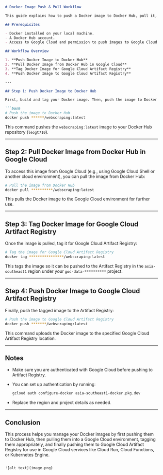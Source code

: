 
```markdown
# Docker Image Push & Pull Workflow

This guide explains how to push a Docker image to Docker Hub, pull it, tag it, and then push it to Google Cloud Artifact Registry.

## Prerequisites

- Docker installed on your local machine.
- A Docker Hub account.
- Access to Google Cloud and permission to push images to Google Cloud Artifact Registry.

## Workflow Overview

1. **Push Docker Image to Docker Hub**
2. **Pull Docker Image from Docker Hub in Google Cloud**
3. **Tag Docker Image for Google Cloud Artifact Registry**
4. **Push Docker Image to Google Cloud Artifact Registry**

---

## Step 1: Push Docker Image to Docker Hub

First, build and tag your Docker image. Then, push the image to Docker Hub:

```bash
# Push the image to Docker Hub
docker push ******/webscraping:latest
```

This command pushes the `webscraping:latest` image to your Docker Hub repository (`leogt710`).

---

## Step 2: Pull Docker Image from Docker Hub in Google Cloud

To access this image from Google Cloud (e.g., using Google Cloud Shell or another cloud environment), you can pull the image from Docker Hub:

```bash
# Pull the image from Docker Hub
docker pull **********/webscraping:latest
```

This pulls the Docker image to the Google Cloud environment for further use.

---

## Step 3: Tag Docker Image for Google Cloud Artifact Registry

Once the image is pulled, tag it for Google Cloud Artifact Registry:

```bash
# Tag the image for Google Cloud Artifact Registry
docker tag ****************/webscraping:latest
```

This tags the image so it can be pushed to the Artifact Registry in the `asia-southeast1` region under your `goc-data-**********` project.

---

## Step 4: Push Docker Image to Google Cloud Artifact Registry

Finally, push the tagged image to the Artifact Registry:

```bash
# Push the image to Google Cloud Artifact Registry
docker push *******/webscraping:latest
```

This command uploads the Docker image to the specified Google Cloud Artifact Registry location.

---

## Notes

- Make sure you are authenticated with Google Cloud before pushing to Artifact Registry.
- You can set up authentication by running:

  ```bash
  gcloud auth configure-docker asia-southeast1-docker.pkg.dev
  ```

- Replace the region and project details as needed.

---

## Conclusion

This process helps you manage your Docker images by first pushing them to Docker Hub, then pulling them into a Google Cloud environment, tagging them appropriately, and finally pushing them to Google Cloud Artifact Registry for use in Google Cloud services like Cloud Run, Cloud Functions, or Kubernetes Engine.
```

![alt text](image.png)

